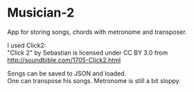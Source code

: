 # Musician-2
App for storing songs, chords with metronome and transposer.


I used Click2:  
"Click 2" by Sebastian is licensed under CC BY 3.0 from http://soundbible.com/1705-Click2.html

Songs can be saved to JSON and loaded.  
One can transpose his songs.
Metronome is still a bit sloppy.